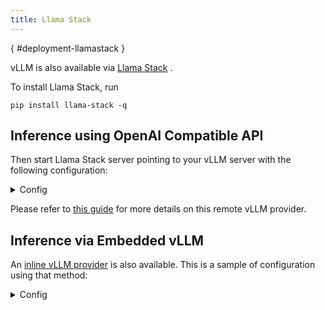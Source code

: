 ```yaml
---
title: Llama Stack
---
```

[](){ #deployment-llamastack }

vLLM is also available via [Llama Stack](https://github.com/meta-llama/llama-stack) .

To install Llama Stack, run

```console
pip install llama-stack -q
```

## Inference using OpenAI Compatible API

Then start Llama Stack server pointing to your vLLM server with the following configuration:

<details>
<summary>Config</summary>

```yaml
inference:
  - provider_id: vllm0
    provider_type: remote::vllm
    config:
      url: http://127.0.0.1:8000
```

</details>

Please refer to [this guide](https://llama-stack.readthedocs.io/en/latest/distributions/self_hosted_distro/remote-vllm.html) for more details on this remote vLLM provider.

## Inference via Embedded vLLM

An [inline vLLM provider](https://github.com/meta-llama/llama-stack/tree/main/llama_stack/providers/inline/inference/vllm)
is also available. This is a sample of configuration using that method:

<details>
<summary>Config</summary>

```yaml
inference
  - provider_type: vllm
    config:
      model: Llama3.1-8B-Instruct
      tensor_parallel_size: 4
```

</details>
